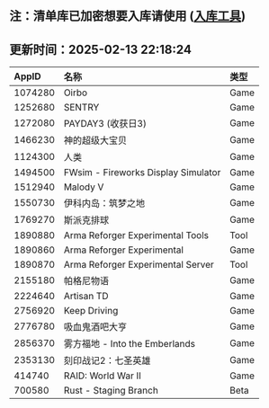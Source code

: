 ## 注：清单库已加密想要入库请使用 ([入库工具](https://github.com/BlankTMing/ManifestAutoUpdate/releases))

## 更新时间：2025-02-13 22:18:24
| AppID | 名称 | 类型  |
| :-------------------- | :----------------------------- | :----------- |
| 1074280 | Oirbo| Game |
| 1252680 | SENTRY| Game |
| 1272080 | PAYDAY3 (收获日3)  | Game |
| 1466230 | 神的超级大宝贝| Game |
| 1124300 | 人类| Game |
| 1494500 | FWsim - Fireworks Display Simulator| Game |
| 1512940 | Malody V| Game |
| 1550730 | 伊科内岛：筑梦之地| Game |
| 1769270 | 斯派克排球| Game |
| 1890880 | Arma Reforger Experimental Tools| Tool |
| 1890860 | Arma Reforger Experimental| Game |
| 1890870 | Arma Reforger Experimental Server| Tool |
| 2155180 | 帕格尼物语| Game |
| 2224640 | Artisan TD| Game |
| 2756920 | Keep Driving| Game |
| 2776780 | 吸血鬼酒吧大亨| Game |
| 2856370 | 雾方福地 - Into the Emberlands| Game |
| 2353130 | 刻印战记2：七圣英雄| Game |
| 414740 | RAID: World War II| Game |
| 700580 | Rust - Staging Branch| Beta |

